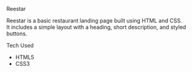 Reestar

Reestar is a basic restaurant landing page built using HTML and CSS.  
It includes a simple layout with a heading, short description, and styled buttons.

Tech Used

- HTML5  
- CSS3
